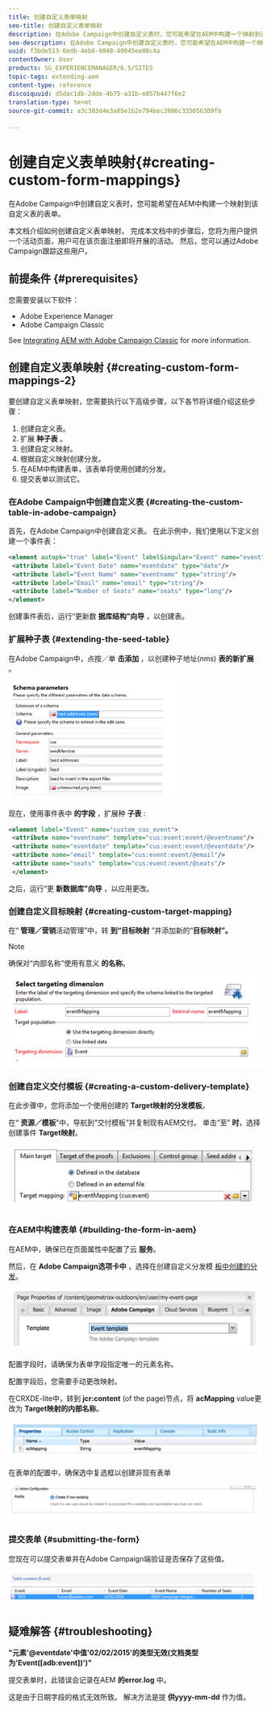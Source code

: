 ```yaml
---
title: 创建自定义表单映射
seo-title: 创建自定义表单映射
description: 在Adobe Campaign中创建自定义表时，您可能希望在AEM中构建一个映射到该自定义表的表单
seo-description: 在Adobe Campaign中创建自定义表时，您可能希望在AEM中构建一个映射到该自定义表的表单
uuid: f3bde513-6edb-4eb6-9048-40045ee08c4a
contentOwner: User
products: SG_EXPERIENCEMANAGER/6.5/SITES
topic-tags: extending-aem
content-type: reference
discoiquuid: d5dac1db-2dde-4b75-a31b-e057b447f6e2
translation-type: tm+mt
source-git-commit: a3c303d4e3a85e1b2e794bec2006c335056309fb

---
```



# 创建自定义表单映射{#creating-custom-form-mappings}

在Adobe Campaign中创建自定义表时，您可能希望在AEM中构建一个映射到该自定义表的表单。

本文档介绍如何创建自定义表单映射。 完成本文档中的步骤后，您将为用户提供一个活动页面，用户可在该页面注册即将开展的活动。 然后，您可以通过Adobe Campaign跟踪这些用户。

## 前提条件 {#prerequisites}

您需要安装以下软件：

* Adobe Experience Manager
* Adobe Campaign Classic

See [Integrating AEM with Adobe Campaign Classic](/help/sites-administering/campaignonpremise.md) for more information.

## 创建自定义表单映射 {#creating-custom-form-mappings-2}

要创建自定义表单映射，您需要执行以下高级步骤，以下各节将详细介绍这些步骤：

1. 创建自定义表。
1. 扩展 **种子表** 。
1. 创建自定义映射。
1. 根据自定义映射创建分发。
1. 在AEM中构建表单，该表单将使用创建的分发。
1. 提交表单以测试它。

### 在Adobe Campaign中创建自定义表 {#creating-the-custom-table-in-adobe-campaign}

首先，在Adobe Campaign中创建自定义表。 在此示例中，我们使用以下定义创建一个事件表：

```xml
<element autopk="true" label="Event" labelSingular="Event" name="event">
 <attribute label="Event Date" name="eventdate" type="date"/>
 <attribute label="Event Name" name="eventname" type="string"/>
 <attribute label="Email" name="email" type="string"/>
 <attribute label="Number of Seats" name="seats" type="long"/>
</element>
```

创建事件表后，运行“更新数 **据库结构”向导** ，以创建表。

### 扩展种子表 {#extending-the-seed-table}

在Adobe Campaign中，点按／单 **击添加** ，以创建种子地址(nms) **表的新扩展** 。

![chlimage_1-194](assets/chlimage_1-194.png)

现在，使用事件表中 **的字段** ，扩展种 **子表** :

```xml
<element label="Event" name="custom_cus_event">
 <attribute name="eventname" template="cus:event:event/@eventname"/>
 <attribute name="eventdate" template="cus:event:event/@eventdate"/>
 <attribute name="email" template="cus:event:event/@email"/>
 <attribute name="seats" template="cus:event:event/@seats"/>
 </element>
```

之后，运行“更 **新数据库”向导** ，以应用更改。

### 创建自定义目标映射 {#creating-custom-target-mapping}

在“ **管理／营销**&#x200B;活动管理”中，转 **到“目标映射** ”并添加新的“**目标映射”。**

>[!NOTE]
>
>确保对“内部名称”使用有意义 **的名称**。

![chlimage_1-195](assets/chlimage_1-195.png)

### 创建自定义交付模板 {#creating-a-custom-delivery-template}

在此步骤中，您将添加一个使用创建的 **Target映射的分发模板**。

在“ **资源／模板**”中，导航到“交付模板”并复制现有AEM交付。 单击“至” **时**，选择创建事件 **Target映射**。

![chlimage_1-196](assets/chlimage_1-196.png)

### 在AEM中构建表单 {#building-the-form-in-aem}

在AEM中，确保已在页面属性中配置了云 **服务**。

然后，在 **Adobe Campaign选项卡中** ，选择在创建自定义分发模 [板中创建的分发](#creating-a-custom-delivery-template)。

![chlimage_1-197](assets/chlimage_1-197.png)

配置字段时，请确保为表单字段指定唯一的元素名称。

配置字段后，您需要手动更改映射。

在CRXDE-lite中，转到 **jcr:content** (of the page)节点，将 **acMapping** value更改为 **Target映射的内部名称**。

![chlimage_1-198](assets/chlimage_1-198.png)

在表单的配置中，确保选中复选框以创建非现有表单

![chlimage_1-199](assets/chlimage_1-199.png)

### 提交表单 {#submitting-the-form}

您现在可以提交表单并在Adobe Campaign端验证是否保存了这些值。

![chlimage_1-200](assets/chlimage_1-200.png)

## 疑难解答 {#troubleshooting}

**&quot;元素&#39;@eventdate&#39;中值&#39;02/02/2015&#39;的类型无效(文档类型为&#39;Event([adb:event])&#39;)&quot;**

提交表单时，此错误会记录在AEM **的error.log** 中。

这是由于日期字段的格式无效所致。 解决方法是提 **供yyyy-mm-dd** 作为值。


